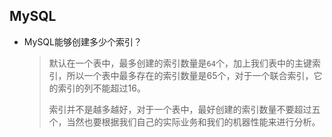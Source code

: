 ## MySQL

- MySQL能够创建多少个索引？
  
  > 默认在一个表中，最多创建的索引数量是`64`个，加上我们表中的主键索引，所以一个表中最多存在的索引数量是65个，对于一个联合索引，它的索引的列不能超过16。
  > 
  > 索引并不是越多越好，对于一个表中，最好创建的索引数量不要超过五个，当然也要根据我们自己的实际业务和我们的机器性能来进行分析。


